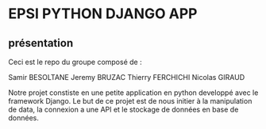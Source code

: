 # EPSI PYTHON DJANGO APP

## présentation

Ceci est le repo du groupe composé de : 

Samir BESOLTANE
Jeremy BRUZAC 
Thierry FERCHICHI
Nicolas GIRAUD


Notre projet constiste en une petite application en python developpé avec le framework Django. 
Le but de ce projet est de nous initier à la manipulation de data, la connexion a une API et le stockage de données en base de données.

